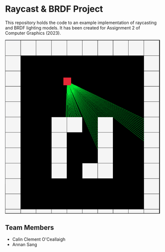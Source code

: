 # Raycast & BRDF Project

This repository holds the code to an example implementation of raycasting and BRDF lighting models. It has been created for Assignment 2 of Computer Graphics (2023).

![Raycasting in the application](docs/screenshot.png)

## Team Members

- Calin Clement O'Ceallaigh
- Annan Sang
